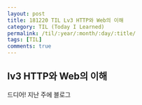 ```yaml
---
layout: post
title: 181220 TIL Lv3 HTTP와 Web의 이해
category: TIL (Today I Learned)
permalink: /til/:year/:month/:day/:title/
tags: [TIL]
comments: true
---
```


## lv3 HTTP와 Web의 이해

드디어! 지난 주에 블로그 